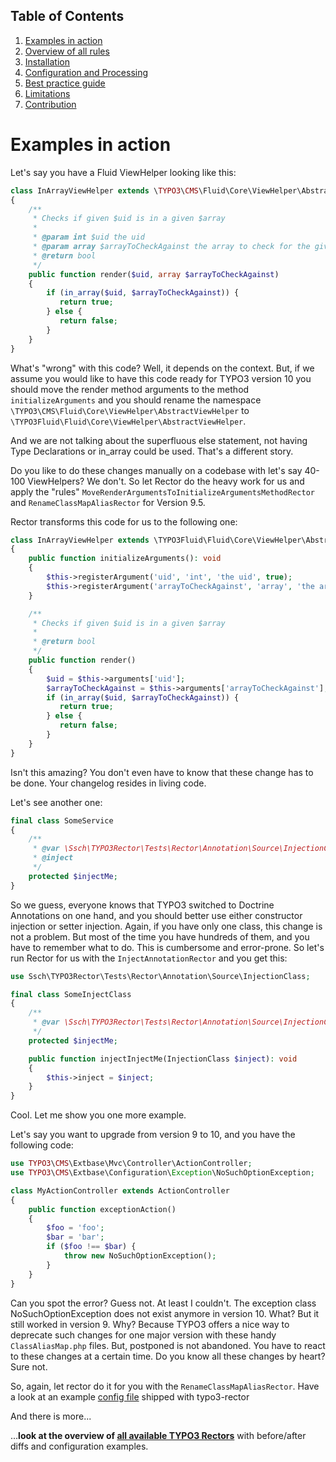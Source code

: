 ## Table of Contents
1. [Examples in action](./examples_in_action.md)
1. [Overview of all rules](./all_rectors_overview.md)
1. [Installation](./installation.md)
1. [Configuration and Processing](./configuration_and_processing.md)
1. [Best practice guide](./best_practice_guide.md)
1. [Limitations](./limitations.md)
1. [Contribution](./contribution.md)

# Examples in action
Let's say you have a Fluid ViewHelper looking like this:

```php
class InArrayViewHelper extends \TYPO3\CMS\Fluid\Core\ViewHelper\AbstractViewHelper
{
    /**
     * Checks if given $uid is in a given $array
     *
     * @param int $uid the uid
     * @param array $arrayToCheckAgainst the array to check for the given $uid
     * @return bool
     */
    public function render($uid, array $arrayToCheckAgainst)
    {
        if (in_array($uid, $arrayToCheckAgainst)) {
           return true;
        } else {
           return false;
        }
    }
}
```

What's "wrong" with this code? Well, it depends on the context. But, if we assume you would like to have this code ready
for TYPO3 version 10 you should move the render method arguments to the method `initializeArguments` and you should
rename the namespace `\TYPO3\CMS\Fluid\Core\ViewHelper\AbstractViewHelper` to
`\TYPO3Fluid\Fluid\Core\ViewHelper\AbstractViewHelper`.

And we are not talking about the superfluous else statement, not having Type Declarations or in_array could be used.
That's a different story.

Do you like to do these changes manually on a codebase with let's say 40-100 ViewHelpers? We don't.
So let Rector do the heavy work for us and apply the "rules" `MoveRenderArgumentsToInitializeArgumentsMethodRector` and
`RenameClassMapAliasRector` for Version 9.5.

Rector transforms this code for us to the following one:

```php
class InArrayViewHelper extends \TYPO3Fluid\Fluid\Core\ViewHelper\AbstractViewHelper
{
    public function initializeArguments(): void
    {
        $this->registerArgument('uid', 'int', 'the uid', true);
        $this->registerArgument('arrayToCheckAgainst', 'array', 'the array to check for the given $uid', true);
    }

    /**
     * Checks if given $uid is in a given $array
     *
     * @return bool
     */
    public function render()
    {
        $uid = $this->arguments['uid'];
        $arrayToCheckAgainst = $this->arguments['arrayToCheckAgainst'];
        if (in_array($uid, $arrayToCheckAgainst)) {
           return true;
        } else {
           return false;
        }
    }
}
```
Isn't this amazing? You don't even have to know that these change has to be done. Your changelog resides in living code.

Let's see another one:

```php
final class SomeService
{
    /**
     * @var \Ssch\TYPO3Rector\Tests\Rector\Annotation\Source\InjectionClass
     * @inject
     */
    protected $injectMe;
}
```

So we guess, everyone knows that TYPO3 switched to Doctrine Annotations on one hand, and you should better use either
constructor injection or setter injection. Again, if you have only one class, this change is not a problem.
But most of the time you have hundreds of them, and you have to remember what to do.
This is cumbersome and error-prone. So let's run Rector for us with the `InjectAnnotationRector` and you get this:

```php
use Ssch\TYPO3Rector\Tests\Rector\Annotation\Source\InjectionClass;

final class SomeInjectClass
{
    /**
     * @var \Ssch\TYPO3Rector\Tests\Rector\Annotation\Source\InjectionClass
     */
    protected $injectMe;

    public function injectInjectMe(InjectionClass $inject): void
    {
        $this->inject = $inject;
    }
}
```

Cool. Let me show you one more example.

Let's say you want to upgrade from version 9 to 10, and you have the following code:

```php
use TYPO3\CMS\Extbase\Mvc\Controller\ActionController;
use TYPO3\CMS\Extbase\Configuration\Exception\NoSuchOptionException;

class MyActionController extends ActionController
{
    public function exceptionAction()
    {
        $foo = 'foo';
        $bar = 'bar';
        if ($foo !== $bar) {
            throw new NoSuchOptionException();
        }
    }
}
```

Can you spot the error? Guess not. At least I couldn't.
The exception class NoSuchOptionException does not exist anymore in version 10. What? But it still worked in version 9. Why?
Because TYPO3 offers a nice way to deprecate such changes for one major version with these handy `ClassAliasMap.php` files.
But, postponed is not abandoned. You have to react to these changes at a certain time. Do you know all these changes by heart? Sure not.

So, again, let rector do it for you with the `RenameClassMapAliasRector`.
Have a look at an example [config file](/config/v9/typo3-95.php#L44) shipped with typo3-rector



And there is more...

...**look at the overview of [all available TYPO3 Rectors](/docs/all_rectors_overview.md)** with before/after diffs and configuration examples.

